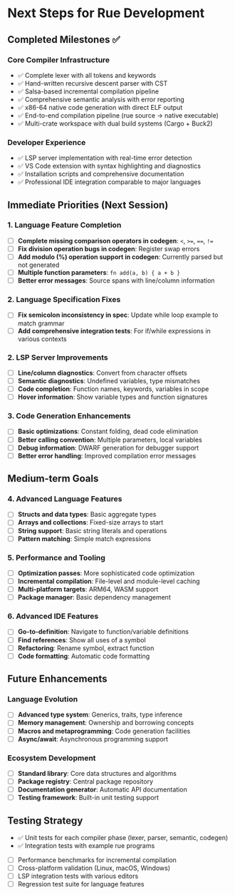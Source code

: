 # Next Steps for Rue Development

## Completed Milestones ✅

### Core Compiler Infrastructure
- ✅ Complete lexer with all tokens and keywords
- ✅ Hand-written recursive descent parser with CST
- ✅ Salsa-based incremental compilation pipeline  
- ✅ Comprehensive semantic analysis with error reporting
- ✅ x86-64 native code generation with direct ELF output
- ✅ End-to-end compilation pipeline (rue source → native executable)
- ✅ Multi-crate workspace with dual build systems (Cargo + Buck2)

### Developer Experience
- ✅ LSP server implementation with real-time error detection
- ✅ VS Code extension with syntax highlighting and diagnostics
- ✅ Installation scripts and comprehensive documentation
- ✅ Professional IDE integration comparable to major languages

## Immediate Priorities (Next Session)

### 1. Language Feature Completion
- [ ] **Complete missing comparison operators in codegen**: `<`, `>=`, `==`, `!=`
- [ ] **Fix division operation bugs in codegen**: Register swap errors
- [ ] **Add modulo (%) operation support in codegen**: Currently parsed but not generated
- [ ] **Multiple function parameters**: `fn add(a, b) { a + b }`
- [ ] **Better error messages**: Source spans with line/column information

### 2. Language Specification Fixes
- [ ] **Fix semicolon inconsistency in spec**: Update while loop example to match grammar
- [ ] **Add comprehensive integration tests**: For if/while expressions in various contexts

### 2. LSP Server Improvements  
- [ ] **Line/column diagnostics**: Convert from character offsets
- [ ] **Semantic diagnostics**: Undefined variables, type mismatches
- [ ] **Code completion**: Function names, keywords, variables in scope
- [ ] **Hover information**: Show variable types and function signatures

### 3. Code Generation Enhancements
- [ ] **Basic optimizations**: Constant folding, dead code elimination
- [ ] **Better calling convention**: Multiple parameters, local variables
- [ ] **Debug information**: DWARF generation for debugger support
- [ ] **Better error handling**: Improved compilation error messages

## Medium-term Goals

### 4. Advanced Language Features
- [ ] **Structs and data types**: Basic aggregate types
- [ ] **Arrays and collections**: Fixed-size arrays to start
- [ ] **String support**: Basic string literals and operations
- [ ] **Pattern matching**: Simple match expressions

### 5. Performance and Tooling
- [ ] **Optimization passes**: More sophisticated code optimization
- [ ] **Incremental compilation**: File-level and module-level caching
- [ ] **Multi-platform targets**: ARM64, WASM support
- [ ] **Package manager**: Basic dependency management

### 6. Advanced IDE Features
- [ ] **Go-to-definition**: Navigate to function/variable definitions
- [ ] **Find references**: Show all uses of a symbol
- [ ] **Refactoring**: Rename symbol, extract function
- [ ] **Code formatting**: Automatic code formatting

## Future Enhancements

### Language Evolution
- [ ] **Advanced type system**: Generics, traits, type inference
- [ ] **Memory management**: Ownership and borrowing concepts
- [ ] **Macros and metaprogramming**: Code generation facilities
- [ ] **Async/await**: Asynchronous programming support

### Ecosystem Development  
- [ ] **Standard library**: Core data structures and algorithms
- [ ] **Package registry**: Central package repository
- [ ] **Documentation generator**: Automatic API documentation
- [ ] **Testing framework**: Built-in unit testing support

## Testing Strategy

- ✅ Unit tests for each compiler phase (lexer, parser, semantic, codegen)
- ✅ Integration tests with example rue programs
- [ ] Performance benchmarks for incremental compilation
- [ ] Cross-platform validation (Linux, macOS, Windows)
- [ ] LSP integration tests with various editors
- [ ] Regression test suite for language features